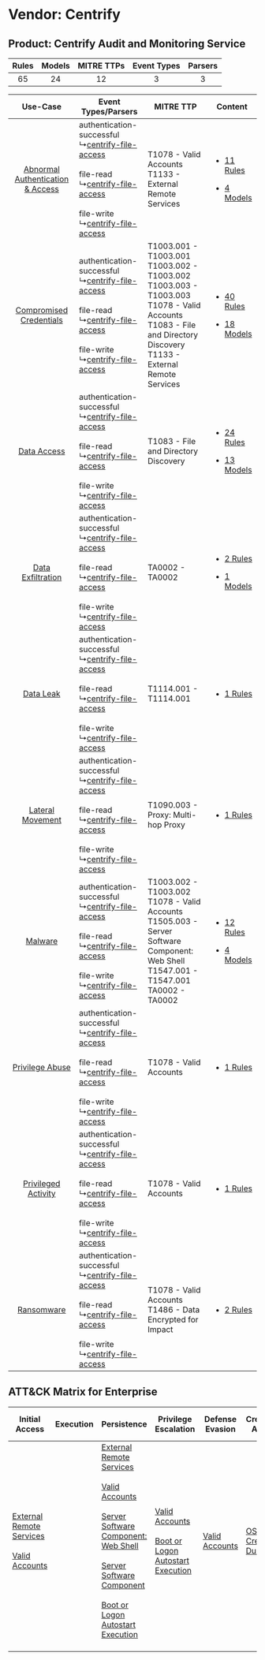 Vendor: Centrify
================
Product: Centrify Audit and Monitoring Service
----------------------------------------------
| Rules | Models | MITRE TTPs | Event Types | Parsers |
|:-----:|:------:|:----------:|:-----------:|:-------:|
|  65   |   24   |     12     |      3      |    3    |

|    Use-Case    | Event Types/Parsers    | MITRE TTP    | Content    |
|:----:| ---- | ---- | ---- |
| [Abnormal Authentication & Access](../../../UseCases/uc_abnormal_authentication_&_access.md) |  authentication-successful<br> ↳[centrify-file-access](Ps/pC_centrifyfileaccess.md)<br><br> file-read<br> ↳[centrify-file-access](Ps/pC_centrifyfileaccess.md)<br><br> file-write<br> ↳[centrify-file-access](Ps/pC_centrifyfileaccess.md)<br> | T1078 - Valid Accounts<br>T1133 - External Remote Services<br>    | [<ul><li>11 Rules</li></ul><ul><li>4 Models</li></ul>](RM/r_m_centrify_centrify_audit_and_monitoring_service_Abnormal_Authentication_&_Access.md) |
|          [Compromised Credentials](../../../UseCases/uc_compromised_credentials.md)          |  authentication-successful<br> ↳[centrify-file-access](Ps/pC_centrifyfileaccess.md)<br><br> file-read<br> ↳[centrify-file-access](Ps/pC_centrifyfileaccess.md)<br><br> file-write<br> ↳[centrify-file-access](Ps/pC_centrifyfileaccess.md)<br> | T1003.001 - T1003.001<br>T1003.002 - T1003.002<br>T1003.003 - T1003.003<br>T1078 - Valid Accounts<br>T1083 - File and Directory Discovery<br>T1133 - External Remote Services<br> | [<ul><li>40 Rules</li></ul><ul><li>18 Models</li></ul>](RM/r_m_centrify_centrify_audit_and_monitoring_service_Compromised_Credentials.md)         |
|    [Data Access](../../../UseCases/uc_data_access.md)    |  authentication-successful<br> ↳[centrify-file-access](Ps/pC_centrifyfileaccess.md)<br><br> file-read<br> ↳[centrify-file-access](Ps/pC_centrifyfileaccess.md)<br><br> file-write<br> ↳[centrify-file-access](Ps/pC_centrifyfileaccess.md)<br> | T1083 - File and Directory Discovery<br>    | [<ul><li>24 Rules</li></ul><ul><li>13 Models</li></ul>](RM/r_m_centrify_centrify_audit_and_monitoring_service_Data_Access.md)    |
|    [Data Exfiltration](../../../UseCases/uc_data_exfiltration.md)    |  authentication-successful<br> ↳[centrify-file-access](Ps/pC_centrifyfileaccess.md)<br><br> file-read<br> ↳[centrify-file-access](Ps/pC_centrifyfileaccess.md)<br><br> file-write<br> ↳[centrify-file-access](Ps/pC_centrifyfileaccess.md)<br> | TA0002 - TA0002<br>    | [<ul><li>2 Rules</li></ul><ul><li>1 Models</li></ul>](RM/r_m_centrify_centrify_audit_and_monitoring_service_Data_Exfiltration.md)    |
|    [Data Leak](../../../UseCases/uc_data_leak.md)    |  authentication-successful<br> ↳[centrify-file-access](Ps/pC_centrifyfileaccess.md)<br><br> file-read<br> ↳[centrify-file-access](Ps/pC_centrifyfileaccess.md)<br><br> file-write<br> ↳[centrify-file-access](Ps/pC_centrifyfileaccess.md)<br> | T1114.001 - T1114.001<br>    | [<ul><li>1 Rules</li></ul>](RM/r_m_centrify_centrify_audit_and_monitoring_service_Data_Leak.md)    |
|    [Lateral Movement](../../../UseCases/uc_lateral_movement.md)    |  authentication-successful<br> ↳[centrify-file-access](Ps/pC_centrifyfileaccess.md)<br><br> file-read<br> ↳[centrify-file-access](Ps/pC_centrifyfileaccess.md)<br><br> file-write<br> ↳[centrify-file-access](Ps/pC_centrifyfileaccess.md)<br> | T1090.003 - Proxy: Multi-hop Proxy<br>    | [<ul><li>1 Rules</li></ul>](RM/r_m_centrify_centrify_audit_and_monitoring_service_Lateral_Movement.md)    |
|    [Malware](../../../UseCases/uc_malware.md)    |  authentication-successful<br> ↳[centrify-file-access](Ps/pC_centrifyfileaccess.md)<br><br> file-read<br> ↳[centrify-file-access](Ps/pC_centrifyfileaccess.md)<br><br> file-write<br> ↳[centrify-file-access](Ps/pC_centrifyfileaccess.md)<br> | T1003.002 - T1003.002<br>T1078 - Valid Accounts<br>T1505.003 - Server Software Component: Web Shell<br>T1547.001 - T1547.001<br>TA0002 - TA0002<br>    | [<ul><li>12 Rules</li></ul><ul><li>4 Models</li></ul>](RM/r_m_centrify_centrify_audit_and_monitoring_service_Malware.md)    |
|    [Privilege Abuse](../../../UseCases/uc_privilege_abuse.md)    |  authentication-successful<br> ↳[centrify-file-access](Ps/pC_centrifyfileaccess.md)<br><br> file-read<br> ↳[centrify-file-access](Ps/pC_centrifyfileaccess.md)<br><br> file-write<br> ↳[centrify-file-access](Ps/pC_centrifyfileaccess.md)<br> | T1078 - Valid Accounts<br>    | [<ul><li>1 Rules</li></ul>](RM/r_m_centrify_centrify_audit_and_monitoring_service_Privilege_Abuse.md)    |
|    [Privileged Activity](../../../UseCases/uc_privileged_activity.md)    |  authentication-successful<br> ↳[centrify-file-access](Ps/pC_centrifyfileaccess.md)<br><br> file-read<br> ↳[centrify-file-access](Ps/pC_centrifyfileaccess.md)<br><br> file-write<br> ↳[centrify-file-access](Ps/pC_centrifyfileaccess.md)<br> | T1078 - Valid Accounts<br>    | [<ul><li>1 Rules</li></ul>](RM/r_m_centrify_centrify_audit_and_monitoring_service_Privileged_Activity.md)    |
|    [Ransomware](../../../UseCases/uc_ransomware.md)    |  authentication-successful<br> ↳[centrify-file-access](Ps/pC_centrifyfileaccess.md)<br><br> file-read<br> ↳[centrify-file-access](Ps/pC_centrifyfileaccess.md)<br><br> file-write<br> ↳[centrify-file-access](Ps/pC_centrifyfileaccess.md)<br> | T1078 - Valid Accounts<br>T1486 - Data Encrypted for Impact<br>    | [<ul><li>2 Rules</li></ul>](RM/r_m_centrify_centrify_audit_and_monitoring_service_Ransomware.md)    |

ATT&CK Matrix for Enterprise
----------------------------
| Initial Access                                                                                                                                   | Execution | Persistence                                                                                                                                                                                                                                                                                                                                                                                                       | Privilege Escalation                                                                                                                                      | Defense Evasion                                                     | Credential Access                                                          | Discovery                                                                         | Lateral Movement | Collection                                                            | Command and Control                                                                                                                       | Exfiltration | Impact                                                                         |
| ------------------------------------------------------------------------------------------------------------------------------------------------ | --------- | ----------------------------------------------------------------------------------------------------------------------------------------------------------------------------------------------------------------------------------------------------------------------------------------------------------------------------------------------------------------------------------------------------------------- | --------------------------------------------------------------------------------------------------------------------------------------------------------- | ------------------------------------------------------------------- | -------------------------------------------------------------------------- | --------------------------------------------------------------------------------- | ---------------- | --------------------------------------------------------------------- | ----------------------------------------------------------------------------------------------------------------------------------------- | ------------ | ------------------------------------------------------------------------------ |
| [External Remote Services](https://attack.mitre.org/techniques/T1133)<br><br>[Valid Accounts](https://attack.mitre.org/techniques/T1078)<br><br> |           | [External Remote Services](https://attack.mitre.org/techniques/T1133)<br><br>[Valid Accounts](https://attack.mitre.org/techniques/T1078)<br><br>[Server Software Component: Web Shell](https://attack.mitre.org/techniques/T1505/003)<br><br>[Server Software Component](https://attack.mitre.org/techniques/T1505)<br><br>[Boot or Logon Autostart Execution](https://attack.mitre.org/techniques/T1547)<br><br> | [Valid Accounts](https://attack.mitre.org/techniques/T1078)<br><br>[Boot or Logon Autostart Execution](https://attack.mitre.org/techniques/T1547)<br><br> | [Valid Accounts](https://attack.mitre.org/techniques/T1078)<br><br> | [OS Credential Dumping](https://attack.mitre.org/techniques/T1003)<br><br> | [File and Directory Discovery](https://attack.mitre.org/techniques/T1083)<br><br> |                  | [Email Collection](https://attack.mitre.org/techniques/T1114)<br><br> | [Proxy: Multi-hop Proxy](https://attack.mitre.org/techniques/T1090/003)<br><br>[Proxy](https://attack.mitre.org/techniques/T1090)<br><br> |              | [Data Encrypted for Impact](https://attack.mitre.org/techniques/T1486)<br><br> |